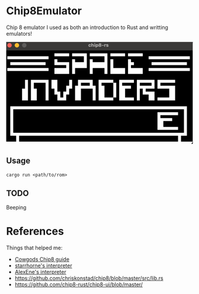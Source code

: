 # Chip8Emulator
Chip 8 emulator I used as both an introduction to Rust and writting emulators!

![alt text](SpaceInvaders.png)

## Usage
```
cargo run <path/to/rom>
```

## TODO
Beeping


# References
Things that helped me:
- [Cowgods Chip8 guide](http://devernay.free.fr/hacks/chip8/C8TECH10.HTM#Fx0A)
- [starrhorne's interpreter](https://github.com/starrhorne/chip8-rust/blob/master/src/drivers/input_driver.rs)
- [AlexEne's interpreter](https://github.com/AlexEne/rust-chip8/blob/main/src/cpu.rs)
- https://github.com/chriskonstad/chip8/blob/master/src/lib.rs
- https://github.com/chip8-rust/chip8-ui/blob/master/
